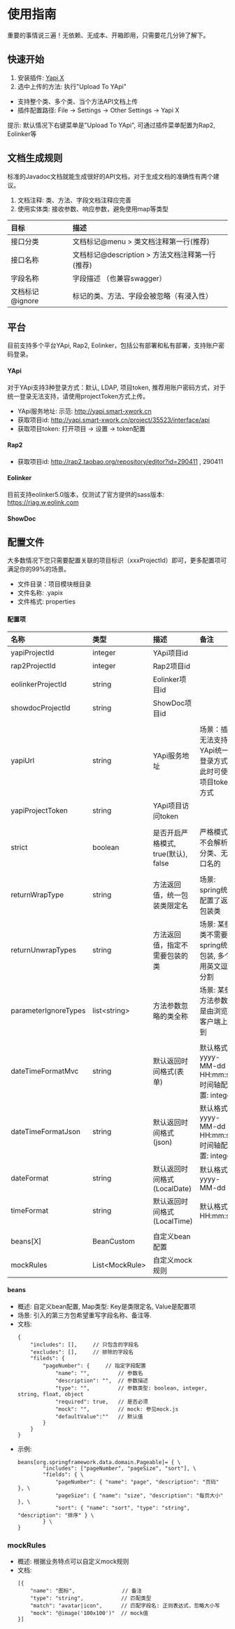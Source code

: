 # 使用指南
重要的事情说三遍！无依赖、无成本、开箱即用，只需要花几分钟了解下。

## 快速开始
1. 安装插件: [Yapi X](https://plugins.jetbrains.com/plugin/17425-yapi-x)
2. 选中上传的方法: 执行"Upload To YApi"

- 支持整个类、多个类、当个方法API文档上传
- 插件配置路径: File -> Settings -> Other Settings -> Yapi X

提示: 默认情况下右键菜单是"Upload To YApi", 可通过插件菜单配置为Rap2, Eolinker等

## 文档生成规则
标准的Javadoc文档就能生成很好的API文档，对于生成文档的准确性有两个建议。
1. 文档注释: 类、方法、字段文档注释应完善
2. 使用实体类: 接收参数、响应参数，避免使用map等类型

| 目标 | 描述 |
| :---  | :--- |
| 接口分类 |  文档标记@menu > 类文档注释第一行(推荐)|
| 接口名称 |  文档标记@description > 方法文档注释第一行(推荐) |
| 字段名称 | 字段描述 （也兼容swagger） |
| 文档标记 @ignore | 标记的类、方法、字段会被忽略（有浸入性） |

## 平台
目前支持多个平台YApi, Rap2, Eolinker，包括公有部署和私有部署，支持账户密码登录。

#### YApi
对于YApi支持3种登录方式：默认, LDAP, 项目token, 推荐用账户密码方式，对于统一登录无法支持，请使用projectToken方式上传。
- YApi服务地址: 示范: http://yapi.smart-xwork.cn
- 获取项目id: http://yapi.smart-xwork.cn/project/35523/interface/api
- 获取项目token: 打开项目 -> 设置 -> token配置

#### Rap2
- 获取项目id: http://rap2.taobao.org/repository/editor?id=290411 , 290411

#### Eolinker
目前支持eolinker5.0版本，仅测试了官方提供的sass版本: https://riag.w.eolink.com

#### ShowDoc

## 配置文件
大多数情况下您只需要配置关联的项目标识（xxxProjectId）即可，更多配置项可满足你的99%的场景。

- 文件目录：项目模块根目录
- 文件名称: .yapix
- 文件格式: properties
#### 配置项
| 名称                   | 类型 | 描述                        | 备注                                        |
|:---------------------| :--- |:--------------------------|:------------------------------------------|
| yapiProjectId        | integer | YApi项目id                  |
| rap2ProjectId        | integer | Rap2项目id                  |
| eolinkerProjectId    | string | Eolinker项目id              |
| showdocProjectId     | string | ShowDoc项目id               |
|                      | |                           |
| yapiUrl              | string | YApi服务地址                  | 场景：插件无法支持YApi统一登录方式，此时可使用项目token方式        |
| yapiProjectToken     | string | YApi项目访问token             |
|                      | |                           |
| strict               | boolean | 是否开启严格模式, true(默认), false | 严格模式下不会解析无分类、无接口名的                        |
|                      | |                           |
| returnWrapType       | string | 方法返回值，统一包装类限定名            | 场景: spring统一配置了返回包装类                      |
| returnUnwrapTypes    | string | 方法返回值，指定不需要包装的类           | 场景: 某些类不需要spring统一包装, 多个用英文逗号分割           |
| parameterIgnoreTypes | list&lt;string> | 方法参数忽略的类全称                | 场景: 某些方法参数不是由浏览器客户端上传到                    |
|                      | |                           |
| dateTimeFormatMvc    | string | 默认返回时间格式(表单)              | 默认格式: yyyy-MM-dd HH:mm:ss, 时间轴配置: integer |
| dateTimeFormatJson   | string | 默认返回时间格式(json)            | 默认格式: yyyy-MM-dd HH:mm:ss, 时间轴配置: integer |
| dateFormat           | string | 默认返回时间格式(LocalDate)       | 默认格式: yyyy-MM-dd                          |
| timeFormat           | string | 默认返回时间格式(LocalTime)       | 默认格式: HH:mm:ss                            |
|                      | |                           |
| beans[X]             | BeanCustom | 自定义bean配置                 |
| mockRules            | List&lt;MockRule> | 自定义mock规则                 |

#### beans
- 概述: 自定义bean配置, Map类型: Key是类限定名, Value是配置项
- 场景: 引入的第三方包希望重写字段名称、备注等.
- 文档:
    ```
    {
    	"includes": [],		// 只包含的字段名
    	"excludes": [],		// 排除的字段名
    	"fileds": {
    		"pageNumber": { 	// 指定字段配置
    			"name": "",			// 参数名
    			"description": "",	// 参数描述
    			"type": "",			// 参数类型: boolean, integer, string, float, object
    			"required": true, 	// 是否必须
    			"mock": "", 		// mock: 参见mock.js
    			"defaultValue":"" 	// 默认值
    		}
    	}
    }
    ```
- 示例:
    ```properties
    beans[org.springframework.data.domain.Pageable]= { \
            "includes": ["pageNumber", "pageSize", "sort"], \
            "fields": { \
                "pageNumber": { "name": "page", "description": "页码" }, \
                "pageSize": { "name": "size", "description": "每页大小" }, \
                "sort": { "name": "sort", "type": "string", "description": "排序" } \
            } \
    }
    ```
### mockRules
- 概述: 根据业务特点可以自定义mock规则
- 文档:
    ```
    [{
    	"name": "图标",               // 备注
    	"type": "string",            // 匹配类型
    	"match": "avatar|icon",      // 匹配字段名: 正则表达式，忽略大小写
    	"mock": "@image('100x100')"  // mock值
    }]
    ```
